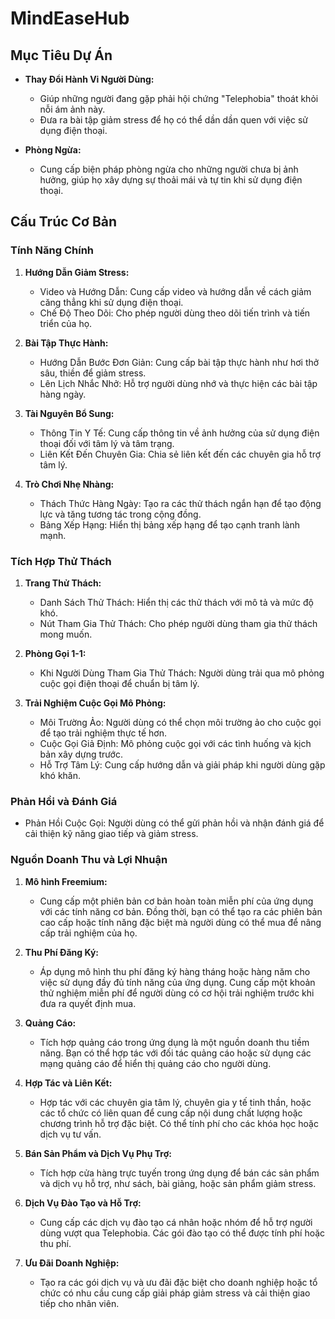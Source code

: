 # MindEaseHub

## Mục Tiêu Dự Án
- **Thay Đổi Hành Vi Người Dùng:**
  - Giúp những người đang gặp phải hội chứng "Telephobia" thoát khỏi nỗi ám ảnh này.
  - Đưa ra bài tập giảm stress để họ có thể dần dần quen với việc sử dụng điện thoại.

- **Phòng Ngừa:**
  - Cung cấp biện pháp phòng ngừa cho những người chưa bị ảnh hưởng, giúp họ xây dựng sự thoải mái và tự tin khi sử dụng điện thoại.

## Cấu Trúc Cơ Bản

### Tính Năng Chính

1. **Hướng Dẫn Giảm Stress:**
   - Video và Hướng Dẫn: Cung cấp video và hướng dẫn về cách giảm căng thẳng khi sử dụng điện thoại.
   - Chế Độ Theo Dõi: Cho phép người dùng theo dõi tiến trình và tiến triển của họ.

2. **Bài Tập Thực Hành:**
   - Hướng Dẫn Bước Đơn Giản: Cung cấp bài tập thực hành như hơi thở sâu, thiền để giảm stress.
   - Lên Lịch Nhắc Nhở: Hỗ trợ người dùng nhớ và thực hiện các bài tập hàng ngày.

3. **Tài Nguyên Bổ Sung:**
   - Thông Tin Y Tế: Cung cấp thông tin về ảnh hưởng của sử dụng điện thoại đối với tâm lý và tâm trạng.
   - Liên Kết Đến Chuyên Gia: Chia sẻ liên kết đến các chuyên gia hỗ trợ tâm lý.

4. **Trò Chơi Nhẹ Nhàng:**
   - Thách Thức Hàng Ngày: Tạo ra các thử thách ngắn hạn để tạo động lực và tăng tương tác trong cộng đồng.
   - Bảng Xếp Hạng: Hiển thị bảng xếp hạng để tạo cạnh tranh lành mạnh.

### Tích Hợp Thử Thách

1. **Trang Thử Thách:**
   - Danh Sách Thử Thách: Hiển thị các thử thách với mô tả và mức độ khó.
   - Nút Tham Gia Thử Thách: Cho phép người dùng tham gia thử thách mong muốn.

2. **Phòng Gọi 1-1:**
   - Khi Người Dùng Tham Gia Thử Thách: Người dùng trải qua mô phỏng cuộc gọi điện thoại để chuẩn bị tâm lý.

3. **Trải Nghiệm Cuộc Gọi Mô Phỏng:**
   - Môi Trường Ảo: Người dùng có thể chọn môi trường ảo cho cuộc gọi để tạo trải nghiệm thực tế hơn.
   - Cuộc Gọi Giả Định: Mô phỏng cuộc gọi với các tình huống và kịch bản xây dựng trước.
   - Hỗ Trợ Tâm Lý: Cung cấp hướng dẫn và giải pháp khi người dùng gặp khó khăn.

### Phản Hồi và Đánh Giá
   - Phản Hồi Cuộc Gọi: Người dùng có thể gửi phản hồi và nhận đánh giá để cải thiện kỹ năng giao tiếp và giảm stress.

### Nguồn Doanh Thu và Lợi Nhuận
1. **Mô hình Freemium:**
   - Cung cấp một phiên bản cơ bản hoàn toàn miễn phí của ứng dụng với các tính năng cơ bản. Đồng thời, bạn có thể tạo ra các phiên bản cao cấp hoặc tính năng đặc biệt mà người dùng có thể mua để nâng cấp trải nghiệm của họ.
     
2. **Thu Phí Đăng Ký:**
   - Áp dụng mô hình thu phí đăng ký hàng tháng hoặc hàng năm cho việc sử dụng đầy đủ tính năng của ứng dụng. Cung cấp một khoản thử nghiệm miễn phí để người dùng có cơ hội trải nghiệm trước khi đưa ra quyết định mua.
     
3. **Quảng Cáo:**
   - Tích hợp quảng cáo trong ứng dụng là một nguồn doanh thu tiềm năng. Bạn có thể hợp tác với đối tác quảng cáo hoặc sử dụng các mạng quảng cáo để hiển thị quảng cáo cho người dùng.
     
4. **Hợp Tác và Liên Kết:**
   - Hợp tác với các chuyên gia tâm lý, chuyên gia y tế tinh thần, hoặc các tổ chức có liên quan để cung cấp nội dung chất lượng hoặc chương trình hỗ trợ đặc biệt. Có thể tính phí cho các khóa học hoặc dịch vụ tư vấn.
     
5. **Bán Sản Phẩm và Dịch Vụ Phụ Trợ:**
   - Tích hợp cửa hàng trực tuyến trong ứng dụng để bán các sản phẩm và dịch vụ hỗ trợ, như sách, bài giảng, hoặc sản phẩm giảm stress.

6. **Dịch Vụ Đào Tạo và Hỗ Trợ:**
   - Cung cấp các dịch vụ đào tạo cá nhân hoặc nhóm để hỗ trợ người dùng vượt qua Telephobia. Các gói đào tạo có thể được tính phí hoặc thu phí.
  
7. **Ưu Đãi Doanh Nghiệp:**
   - Tạo ra các gói dịch vụ và ưu đãi đặc biệt cho doanh nghiệp hoặc tổ chức có nhu cầu cung cấp giải pháp giảm stress và cải thiện giao tiếp cho nhân viên.
